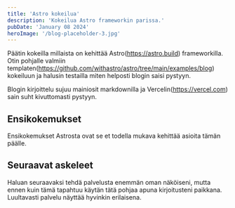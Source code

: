 ```yaml
---
title: 'Astro kokeilua'
description: 'Kokeilua Astro frameworkin parissa.'
pubDate: 'January 08 2024'
heroImage: '/blog-placeholder-3.jpg'
---
```


Päätin kokeilla millaista on kehittää Astro(https://astro.build) frameworkilla. Otin pohjalle valmiin templaten(https://github.com/withastro/astro/tree/main/examples/blog) kokeiluun ja halusin testailla miten helposti blogin saisi pystyyn.

Blogin kirjoittelu sujuu mainiosit markdownilla ja Vercelin(https://vercel.com) sain suht kivuttomasti pystyyn. 

## Ensikokemukset

Ensikokemukset Astrosta ovat se et todella mukava kehittää asioita tämän päälle.

## Seuraavat askeleet

Haluan seuraavaksi tehdä palvelusta enemmän oman näköiseni, mutta ennen kuin tämä tapahtuu käytän tätä pohjaa apuna kirjoitusteni paikkana. Luultavasti palvelu näyttää hyvinkin erilaisena.